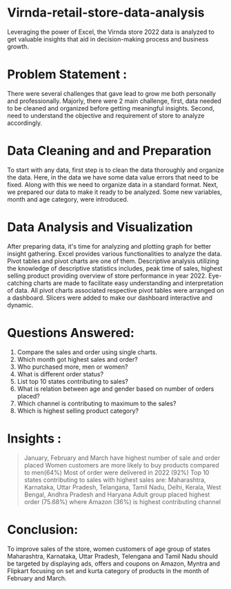 # Virnda-retail-store-data-analysis
Leveraging the power of Excel, the Virnda store 2022 data is analyzed to get valuable insights that aid in decision-making process and business growth.
# Problem Statement :
There were several challenges that gave lead to grow me both personally and professionally. Majorly, there were 2 main challenge, first, data needed to be cleaned and organized before getting meaningful insights. Second, need to understand the objective and requirement of store to analyze accordingly.
# Data Cleaning and and Preparation
To start with any data, first step is to clean the data thoroughly and organize the data. Here, in the data we have some data value errors that need to be fixed. Along with this we need to organize data in a standard format.
Next, we prepared our data to make it ready to be analyzed. Some new variables, month and age category, were introduced.
# Data Analysis and Visualization
After preparing data, it's time for analyzing and plotting graph for better insight gathering. Excel provides various functionalities to analyze the data. Pivot tables and pivot charts are one of them. Descriptive analysis utilizing the knowledge of descriptive statistics includes, peak time of sales, highest selling product providing overview of store performance in year 2022.
Eye-catching charts are made to facilitate easy understanding and interpretation of data. All pivot charts associated respective pivot tables were arranged on a dashboard. Slicers were added to make our dashboard interactive and dynamic.
# Questions Answered:
1.  Compare the sales and order using single charts.
2.  Which month got highest sales and order?
3.  Who purchased more, men or women?
4.  What is different order status?
5.  List top 10 states contributing to sales?
6.  What is relation between age and gender based on number of orders placed?
7.  Which channel is contributing to maximum to the sales?
8.  Which is highest selling product category?
# Insights :
> January, February and March have highest number of sale and order placed
> Women customers are more likely to buy products compared to men(64%)
> Most of order were delivered in 2022 (92%)
> Top 10 states contributing to sales with highest sales are: Maharashtra, Karnataka, Uttar Pradesh, Telangana, Tamil Nadu, Delhi, Kerala, West Bengal, Andhra Pradesh and Haryana
> Adult group placed highest order (75.68%) where
> Amazon (36%) is highest contributing channel
# Conclusion:
To improve sales of the store, women customers of age group of states Maharashtra, Karnataka, Uttar Pradesh, Telengana and Tamil Nadu should be targeted by displaying ads, offers and coupons on Amazon, Myntra and Flipkart focusing on set and kurta category of products in the month of February and March.


